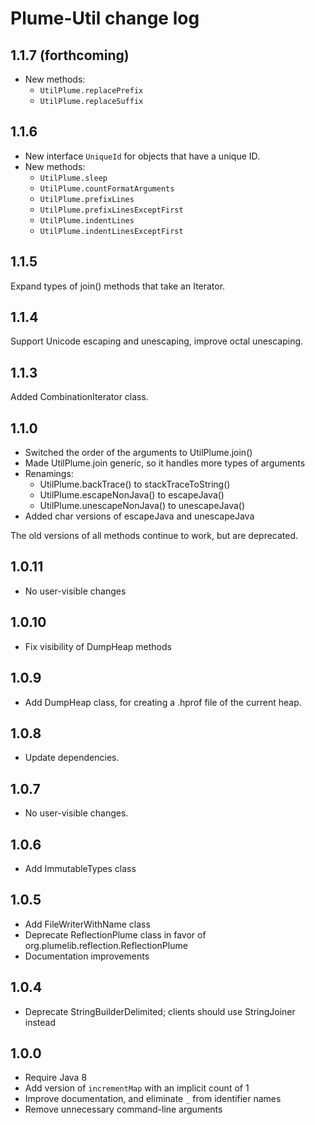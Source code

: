# Plume-Util change log

## 1.1.7 (forthcoming)

- New methods:
   - `UtilPlume.replacePrefix`
   - `UtilPlume.replaceSuffix`

## 1.1.6

- New interface `UniqueId` for objects that have a unique ID.
- New methods:
   - `UtilPlume.sleep`
   - `UtilPlume.countFormatArguments`
   - `UtilPlume.prefixLines`
   - `UtilPlume.prefixLinesExceptFirst`
   - `UtilPlume.indentLines`
   - `UtilPlume.indentLinesExceptFirst`

## 1.1.5

Expand types of join() methods that take an Iterator.

## 1.1.4

Support Unicode escaping and unescaping, improve octal unescaping.

## 1.1.3

Added CombinationIterator class.

## 1.1.0

- Switched the order of the arguments to UtilPlume.join()
- Made UtilPlume.join generic, so it handles more types of arguments
- Renamings:
   - UtilPlume.backTrace() to stackTraceToString()
   - UtilPlume.escapeNonJava() to escapeJava()
   - UtilPlume.unescapeNonJava() to unescapeJava()
- Added char versions of escapeJava and unescapeJava

The old versions of all methods continue to work, but are deprecated.

## 1.0.11

- No user-visible changes

## 1.0.10

- Fix visibility of DumpHeap methods

## 1.0.9

- Add DumpHeap class, for creating a .hprof file of the current heap.

## 1.0.8

- Update dependencies.

## 1.0.7

- No user-visible changes.

## 1.0.6

- Add ImmutableTypes class

## 1.0.5

- Add FileWriterWithName class
- Deprecate ReflectionPlume class in favor of org.plumelib.reflection.ReflectionPlume
- Documentation improvements

## 1.0.4

- Deprecate StringBuilderDelimited; clients should use StringJoiner instead

## 1.0.0

- Require Java 8
- Add version of `incrementMap` with an implicit count of 1
- Improve documentation, and eliminate `_` from identifier names
- Remove unnecessary command-line arguments
